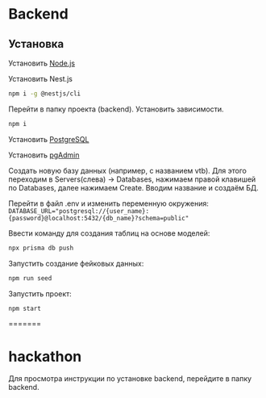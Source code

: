 # Backend

## Установка

Установить [Node.js](https://nodejs.org/ru)

Установить Nest.js

```bash
npm i -g @nestjs/cli
```

Перейти в папку проекта (backend). Установить зависимости.

```bash
npm i
```

Установить [PostgreSQL](https://www.postgresql.org/download/)

Установить [pgAdmin](https://www.pgadmin.org/)

Создать новую базу данных (например, с названием vtb). Для этого переходим в Servers(слева) -> Databases, нажимаем правой клавишей по Databases, далее нажимаем Create. Вводим название и создаём БД.

Перейти в файл .env и изменить переменную окружения:
`DATABASE_URL="postgresql://{user_name}:{password}@localhost:5432/{db_name}?schema=public"`

Ввести команду для создания таблиц на основе моделей:

```bash
npx prisma db push
```

Запустить создание фейковых данных:

```bash
npm run seed
```

Запустить проект:

```bash
npm start
```
=======
# hackathon
Для просмотра инструкции по установке backend, перейдите в папку backend.
